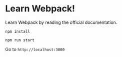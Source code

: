 # Learn Webpack!

Learn Webpack by reading the official documentation.

`npm install`

`npm run start`

Go to `http://localhost:3000`